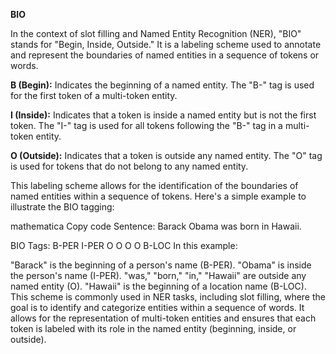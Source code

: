 **BIO**

In the context of slot filling and Named Entity Recognition (NER), "BIO" stands for "Begin, Inside, Outside." It is a labeling scheme used to annotate and represent the boundaries of named entities in a sequence of tokens or words.

**B (Begin):** Indicates the beginning of a named entity. The "B-" tag is used for the first token of a multi-token entity.

**I (Inside):** Indicates that a token is inside a named entity but is not the first token. The "I-" tag is used for all tokens following the "B-" tag in a multi-token entity.

**O (Outside):** Indicates that a token is outside any named entity. The "O" tag is used for tokens that do not belong to any named entity.

This labeling scheme allows for the identification of the boundaries of named entities within a sequence of tokens. Here's a simple example to illustrate the BIO tagging:

mathematica
Copy code
Sentence: Barack Obama was born in Hawaii.

BIO Tags: B-PER  I-PER  O    O     O    O     B-LOC
In this example:

"Barack" is the beginning of a person's name (B-PER).
"Obama" is inside the person's name (I-PER).
"was," "born," "in," "Hawaii" are outside any named entity (O).
"Hawaii" is the beginning of a location name (B-LOC).
This scheme is commonly used in NER tasks, including slot filling, where the goal is to identify and categorize entities within a sequence of words. It allows for the representation of multi-token entities and ensures that each token is labeled with its role in the named entity (beginning, inside, or outside).
